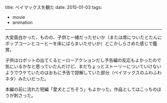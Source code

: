 title: ベイマックスを観た
date: 2015-01-03
tags:
  - movie
  - animation
---

大変面白かった、ものの、子供と一緒だったせいか（または席についたとたんにポップコーンとコーヒーを床にばらまいたせいか）どこかしらさめた感じで鑑賞。

子供はロボットの出てくるヒーローアクションだし予告編の反応もよかったので気にいるかなと思っていたんだけど、まだちょっとストーリーについていけないようでウケていたのはおもに予告で諒解していた部分（ベイマックスのふわふわネタ）みたいだった。

本編の前に流れた短編「愛犬とごちそう」もよかった。作品としてはこっちのほうが刺さった。
